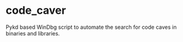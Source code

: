 # code_caver
Pykd based WinDbg script to automate the search for code caves in binaries and libraries.
